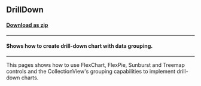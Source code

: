 ## DrillDown
#### [Download as zip](https://downgit.github.io/#/home?url=https://github.com/GrapeCity/ComponentOne-UWP-Samples/tree/master/\C1.UWP.FlexChart\CS\DrillDown)
____
#### Shows how to create drill-down chart with data grouping.
____
This pages shows how to use FlexChart, FlexPie, Sunburst and Treemap controls and the
CollectionView's grouping capabilities to implement drill-down charts.
